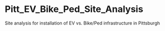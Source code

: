 # Pitt_EV_Bike_Ped_Site_Analysis
Site analysis for installation of EV vs. Bike/Ped infrastructure in Pittsburgh
